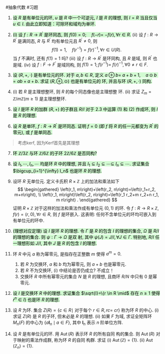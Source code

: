 #抽象代数 #习题 

1. <mark style="background: #BBFABBA6;">设 $R$ 是有单位元的环, $u$ 是 $R$ 中一个可逆元, $I$ 是 $R$ 的理想, 则 $I=R$ 当且仅当 $u \in I$. 由此立即知道：可除环和域均为单环.</mark>
2. <mark style="background: #BBFABBA6;">(i) 设 $f: R \longrightarrow R^{\prime}$ 是环同态, 则 $f(0)=0 ; \quad f(-r)=$ $-f(r), \forall r \in R$.</mark>
(ii) 设 $f: R \longrightarrow R^{\prime}$ 是满同态, $R$ 与 $R^{\prime}$ 均有单位元且 $R^{\prime} \neq 0$, 则
$$
f(1)=1, \quad f\left(r^{-1}\right)=f(r)^{-1}, \forall r \in U(R) .
$$
当 $f$ 不满时, 还有 $f(1)=1$ 吗?
(iii) 设 $f: R \longrightarrow R^{\prime}$ 是环同构, 且 $R$ 是域, 则 $R^{\prime}$ 也是域.
(iv) 设 $f: F \longrightarrow F^{\prime}$ 是域同构, 则 $f(1)=1 ; f\left(r^{-1}\right)=$ $f(r)^{-1}, \forall 0 \neq r \in F$.

3. <mark style="background: #BBFABBA6;">设 $(R,+, \cdot)$ 是有单位元的环. 对于 $a, b \in R$, 定义 $a \oplus b=$ $a+b+1, \quad a \odot b=a b+a+b$. 求证 $(R, \oplus, \odot)$ 也是有单位元的 环, 并且与环 $(R,+, \cdot)$ 同构.</mark>
4. (i) 若 $R$ 是主理想整环, 则 $R$ 的每个同态像也是主理想整 环.
(ii) 求证 $Z_m=\mathbb{Z} / m \mathbb{Z}(m \geqslant 1)$ 是主理想整环.
5. <mark style="background: #BBFABBA6;">设 $I$ 是环 $R$ 的加群 $(R,+)$ 的子群且 $R / I$ 对于 2.3 中运算 (1) 和 (2) 作成环, 则 $I$ 是 $R$ 的理想.</mark>
6. <mark style="background: #BBFABBA6;">设 $R$ 是单环, $f: R \longrightarrow R^{\prime}$ 是环同态. 证明 $f=0$ (即 $f$ 将 $R$ 的任一元都变为 $R^{\prime}$ 的零元), 或 $f$ 是单同态.</mark>
>考虑kerf, 因为Kerf首先是其理想
7. <mark style="background: #BBFABBA6;">环 $\mathbb{Z} / 3 \mathbb{Z}$ 与环 $\mathbb{Z} / 6 \mathbb{Z}$ 的子环 $2 \mathbb{Z} / 6 \mathbb{Z}$ 是否同构?</mark>
8. <mark style="background: #BBFABBA6;">设 $I_1, \cdots, I_n, \cdots$ 均是环 $R$ 中的理想, 并且 $I_1 \subseteq I_2 \subseteq \cdots \subseteq$ $I_n \subseteq \cdots$. 求证集合 $\bigcup_{i=1}^{\infty} I_n$ 也是环 $R$ 的理想.</mark>
9. 设环 $R$ 无单位元. 定义卡氏积 $R \times \mathbb{Z}$ 上的加法和乘法如下
$$
\begin{gathered}
\left(r_1, m\right)+\left(r_2, n\right)=\left(r_1+r_2, m+n\right), \\
\left(r_1, m\right)\left(r_2, n\right)=\left(r_1 r_2+m r_2+n r_1, m n\right) .
\end{gathered}
$$
证明 $R \times \mathbb{Z}$ 对于这样的加法和乘法作成有单位元 $(0,1)$ 的环. 令 $f: R \longrightarrow R \times \mathbb{Z}, f(r)=(r, 0), \forall r \in R$, 则 $f$ 是环嵌入.
这表明: 任何不含单位元的环均可嵌入到有单位元的环中.
10. <mark style="background: #BBFABBA6;">(理想对应定理) 设 $I$ 是环 $R$ 的理想. 令 $\Gamma$ 是 $R$ 的包含 $I$ 的理想的集合, $\Omega$ 是 $R / I$ 的理想的集合. 则 $\psi: \Gamma \longrightarrow \Omega$ 是双 射, 其中 $\psi(J)=J / I, \forall J \in \Gamma$. 特别地, $R / I$ 任一理想形如 $J / I$, 其中 $J$ 是 $R$ 的包含 $I$ 的理想.</mark>
11. 环 $R$ 中元 $a$ 称为幂零元, 是指存在正整数 $m$ 使得 $a^m=0$.
	1. 若 $R$ 为交换环, $a$ 和 $b$ 均为幂零元, 则 $a+b$ 也是幂零元.
	2. 若 $R$ 不为交换环, (i) 中结论是否仍成立?
			不成立！
	3. 交换环 $R$ 中所有幂零元的集合 $N$ 是 $R$ 的理想, 且商环 $R / N$ 中只有 0 是幂零元.


12. <mark style="background: #BBFABBA6;">设 $I$ 是交换环 $R$ 中的理想. 求证集合 $\sqrt{I}=\{r \in R \mid$ 存在 $n \geqslant 1$ 使得 $\left.r^n \in I\right\}$ 也是环 $R$ 的理想.</mark>
13. 设 $R$ 为环. 集合 $Z(R)=\{c \in R \mid$ 对于每个 $r \in R, r c=$ $c r\}$ 称为环 $R$ 的中心.
(i) 求证 $Z(R)$ 是 $R$ 的子环, 但末必是 $R$ 的理想.
(ii) 如果 $F$ 为域, 求证全矩阵环 $M_n(F)$ 的中心为 $\left\{a \boldsymbol{I}_n \mid a \in F\right\}$, 其中 $\boldsymbol{I}_n$ 表示 $n$ 阶单位方阵.
14. 设 $R$ 是有单位元的环. 用 $\operatorname{Aut}(R)$ 表示环 $R$ 的所有自同 构的集合. 则 $\operatorname{Aut}(R)$ 对于映射的乘法作成群, 称为环 $R$ 的自同 构群. 求证
(i) $\operatorname{Aut}(\mathbb{Z})=\{1\}$.
(ii) $\operatorname{Aut}\left(\mathbb{Z}_n\right)=\{1\}$.